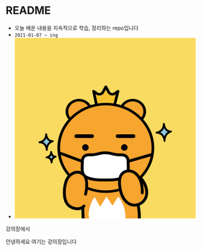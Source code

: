# README

- 오늘 배운 내용을 지속적으로 학습, 정리하는 repo입니다
- `2021-01-07 ~ ing `
- ![img](README.assets/img.jpg)

강의장에서

안녕하세요 여기는 강의장입니다